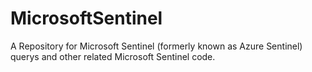 # MicrosoftSentinel
A Repository for Microsoft Sentinel (formerly known as Azure Sentinel) querys and other related Microsoft Sentinel code.
